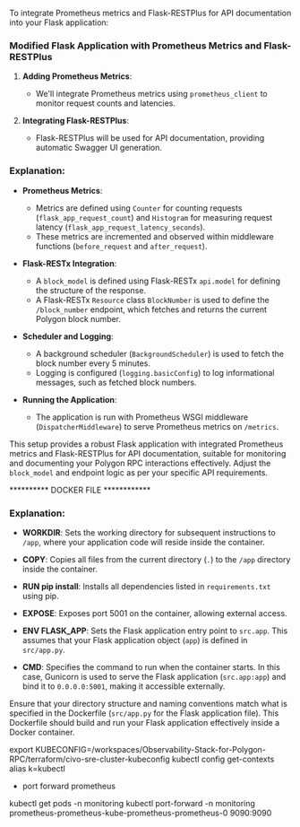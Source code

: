 To integrate Prometheus metrics and Flask-RESTPlus for API documentation into your Flask application:

### Modified Flask Application with Prometheus Metrics and Flask-RESTPlus

1. **Adding Prometheus Metrics**:
   - We'll integrate Prometheus metrics using `prometheus_client` to monitor request counts and latencies.

2. **Integrating Flask-RESTPlus**:
   - Flask-RESTPlus will be used for API documentation, providing automatic Swagger UI generation.


### Explanation:

- **Prometheus Metrics**: 
  - Metrics are defined using `Counter` for counting requests (`flask_app_request_count`) and `Histogram` for measuring request latency (`flask_app_request_latency_seconds`).
  - These metrics are incremented and observed within middleware functions (`before_request` and `after_request`).

- **Flask-RESTx Integration**:
  - A `block_model` is defined using Flask-RESTx `api.model` for defining the structure of the response.
  - A Flask-RESTx `Resource` class `BlockNumber` is used to define the `/block_number` endpoint, which fetches and returns the current Polygon block number.

- **Scheduler and Logging**:
  - A background scheduler (`BackgroundScheduler`) is used to fetch the block number every 5 minutes.
  - Logging is configured (`logging.basicConfig`) to log informational messages, such as fetched block numbers.

- **Running the Application**:
  - The application is run with Prometheus WSGI middleware (`DispatcherMiddleware`) to serve Prometheus metrics on `/metrics`.

This setup provides a robust Flask application with integrated Prometheus metrics and Flask-RESTPlus for API documentation, suitable for monitoring and documenting your Polygon RPC interactions effectively. Adjust the `block_model` and endpoint logic as per your specific API requirements.

********** DOCKER FILE ************
### Explanation:

- **WORKDIR**: Sets the working directory for subsequent instructions to `/app`, where your application code will reside inside the container.

- **COPY**: Copies all files from the current directory (`.`) to the `/app` directory inside the container.

- **RUN pip install**: Installs all dependencies listed in `requirements.txt` using pip.

- **EXPOSE**: Exposes port 5001 on the container, allowing external access.

- **ENV FLASK_APP**: Sets the Flask application entry point to `src.app`. This assumes that your Flask application object (`app`) is defined in `src/app.py`.

- **CMD**: Specifies the command to run when the container starts. In this case, Gunicorn is used to serve the Flask application (`src.app:app`) and bind it to `0.0.0.0:5001`, making it accessible externally.

Ensure that your directory structure and naming conventions match what is specified in the Dockerfile (`src/app.py` for the Flask application file). This Dockerfile should build and run your Flask application effectively inside a Docker container.

export KUBECONFIG=/workspaces/Observability-Stack-for-Polygon-RPC/terraform/civo-sre-cluster-kubeconfig 
kubectl config get-contexts
alias k=kubectl

- port forward prometheus

kubectl get pods -n monitoring
kubectl port-forward -n monitoring prometheus-prometheus-kube-prometheus-prometheus-0  9090:9090
